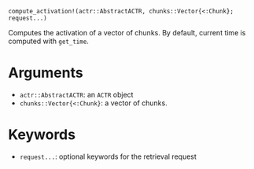 ```
compute_activation!(actr::AbstractACTR, chunks::Vector{<:Chunk}; request...)
```

Computes the activation of a vector of chunks. By default, current time is computed with `get_time`.

# Arguments

  * `actr::AbstractACTR`: an `ACTR` object
  * `chunks::Vector{<:Chunk}`: a vector of chunks.

# Keywords

  * `request...`: optional keywords for the retrieval request
